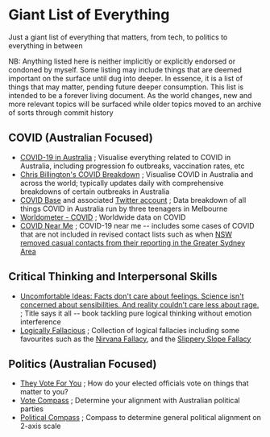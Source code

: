 # Giant List of Everything
Just a giant list of everything that matters, from tech, to politics to everything in between

NB: Anything listed here is neither implicitly or explicitly endorsed or condoned by myself. Some listing may include things that are deemed important on the surface until dug into deeper. In essence, it is a list of things that may matter, pending future deeper consumption. This list is intended to be a forever living document. As the world changes, new and more relevant topics will be surfaced while older topics moved to an archive of sorts through commit history

## COVID (Australian Focused)

- [COVID-19 in Australia](https://www.covid19data.com.au/) ; Visualise everything related to COVID in Australia, including progression fo outbreaks, vaccination rates, etc
- [Chris Billington's COVID Breakdown](https://chrisbillington.net/COVID.html) ; Visualise COVID in Australia and across the world; typically updates daily with comprehensive breakdowns of certain outbreaks in Australia
- [COVID Base](https://covidbaseau.com/) and associated [Twitter account](https://twitter.com/covidbaseau) ; Data breakdown of all things COVID in Australia run by three teenagers in Melbourne
- [Worldometer - COVID](https://www.worldometers.info/coronavirus/) ; Worldwide data on COVID
- [COVID Near Me](https://covid19nearme.com.au) ; COVID-19 near me -- includes some cases of COVID that are not included in revised contact lists such as when [NSW removed casual contacts from their reporting in the Greater Sydney Area](https://www.theguardian.com/australia-news/2021/aug/17/nsw-stops-publishing-low-risk-sydney-covid-exposure-sites-due-to-high-volume)

## Critical Thinking and Interpersonal Skills

- [Uncomfortable Ideas: Facts don't care about feelings. Science isn't concerned about sensibilities. And reality couldn't care less about rage.](https://www.amazon.com/Uncomfortable-Ideas-Bo-Bennett/dp/1456627686/ref=tmm_hrd_swatch_0?_encoding=UTF8&qid=&sr=) ; Title says it all -- book tackling pure logical thinking without emotion interference
- [Logically Fallacious](https://www.logicallyfallacious.com/) ; Collection of logical fallacies including some favourites such as the [Nirvana Fallacy](https://www.logicallyfallacious.com/logicalfallacies/Nirvana-Fallacy), and the [Slippery Slope Fallacy](https://www.logicallyfallacious.com/logicalfallacies/Slippery-Slope)

## Politics (Australian Focused)

- [They Vote For You](https://theyvoteforyou.org.au/) ; How do your elected officials vote on things that matter to you?
- [Vote Compass](https://votecompass.abc.net.au/) ; Determine your alignment with Australian political parties
- [Political Compass](https://www.politicalcompass.org/) ; Compass to determine general political alignment on 2-axis scale
